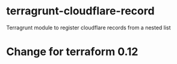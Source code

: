# terragrunt-cloudflare-record
Terragrunt module to register cloudflare records from a nested list

# Change for terraform 0.12

